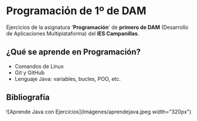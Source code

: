# Programación de 1º de DAM
Ejercicios de la asignatura '**Programación**' de **primero de DAM** (Desarrollo de Aplicaciones Multiplataforma) del **IES Campanillas**.

## ¿Qué se aprende en Programación?

* Comandos de Linux
* Git y GitHub
* Lenguaje Java: variables, bucles, POO, etc.

## Bibliografía

![Aprende Java con Ejercicios](Imágenes/aprendejava.jpeg width="320px")
